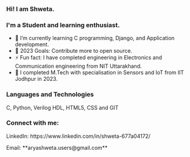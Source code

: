 ### Hi! I am Shweta. 

### I'm a Student and learning enthusiast.

- 🌱 I’m currently learning C programming, Django, and Application development.
- 🥅 2023 Goals: Contribute more to open source.
- ⚡ Fun fact: I have completed engineering in Electronics and Communication engineering from NIT Uttarakhand.
- 💼 I completed M.Tech with specialisation in Sensors and IoT from IIT Jodhpur in 2023.

### Languages and Technologies
<p align="left">C, Python, Verilog HDL, HTML5, CSS and GIT</p>

### Connect with me:
  <p>LinkedIn: https://www.linkedin.com/in/shweta-677a04172/</p>
  <p>Email: **aryashweta.users@gmail.com**</p>
